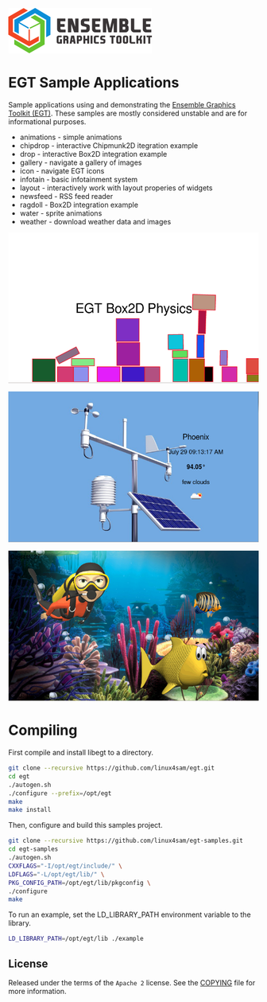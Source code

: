 ![Ensemble Graphics Toolkit](docs/logo.png)

# EGT Sample Applications

Sample applications using and demonstrating the
[Ensemble Graphics Toolkit (EGT)](https://github.com/linux4sam/egt).  These
samples are mostly considered unstable and are for informational purposes.

- animations - simple animations
- chipdrop - interactive Chipmunk2D itegration example
- drop - interactive Box2D integration example
- gallery - navigate a gallery of images
- icon - navigate EGT icons
- infotain - basic infotainment system
- layout - interactively work with layout properies of widgets
- newsfeed - RSS feed reader
- ragdoll - Box2D integration example
- water - sprite animations
- weather - download weather data and images

![EGT Box2D Sample](docs/screenshot0.png "EGT Box2D Sample")

![EGT Weather Sample](docs/screenshot1.png "EGT Weather Sample")

![EGT Sprite Sample](docs/screenshot2.png "EGT Sprite Sample")

# Compiling

First compile and install libegt to a directory.

```sh
git clone --recursive https://github.com/linux4sam/egt.git
cd egt
./autogen.sh
./configure --prefix=/opt/egt
make
make install
```

Then, configure and build this samples project.

```sh
git clone --recursive https://github.com/linux4sam/egt-samples.git
cd egt-samples
./autogen.sh
CXXFLAGS="-I/opt/egt/include/" \
LDFLAGS="-L/opt/egt/lib/" \
PKG_CONFIG_PATH=/opt/egt/lib/pkgconfig \
./configure
make
```

To run an example, set the LD_LIBRARY_PATH environment variable to the library.

```sh
LD_LIBRARY_PATH=/opt/egt/lib ./example
```

## License

Released under the terms of the `Apache 2` license. See the [COPYING](COPYING)
file for more information.

